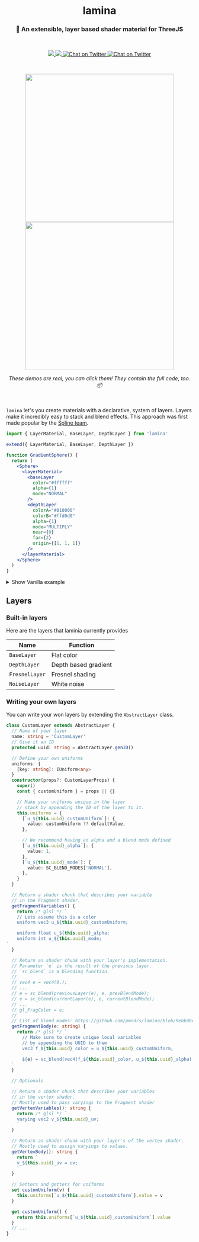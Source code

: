 <br />

<h1 align="center">lamina</h1>
<h3 align="center">🍰 An extensible, layer based shader material for ThreeJS</h3>

<br>

<p align="center">
  <a href="https://www.npmjs.com/package/lamina" target="_blank">
    <img src="https://img.shields.io/npm/v/lamina.svg?style=flat&colorA=000000&colorB=000000" />
  </a>
  <a href="https://www.npmjs.com/package/lamina" target="_blank">
    <img src="https://img.shields.io/npm/dm/lamina.svg?style=flat&colorA=000000&colorB=000000" />
  </a>
  <a href="https://twitter.com/pmndrs" target="_blank">
    <img src="https://img.shields.io/twitter/follow/pmndrs?label=%40pmndrs&style=flat&colorA=000000&colorB=000000&logo=twitter&logoColor=000000" alt="Chat on Twitter">
  </a>
  <a href="https://discord.gg/ZZjjNvJ" target="_blank">
    <img src="https://img.shields.io/discord/740090768164651008?style=flat&colorA=000000&colorB=000000&label=discord&logo=discord&logoColor=000000" alt="Chat on Twitter">
  </a>
</p>

<br />

<p align="center">
  <a href="https://codesandbox.io/s/lamina-configurator-4tdfb" target="_blank"><img width="400" src="https://github.com/pmndrs/lamina/blob/main/assets/configurator.png?raw=true"  /></a>
  <a href="https://codesandbox.io/s/lamina-example-r3f-02x0c" target="_blank"><img width="400" src="https://github.com/pmndrs/lamina/blob/main/assets/lamina.png?raw=true"  /></a>
</p>
<p align="middle">
  <i>These demos are real, you can click them! They contain the full code, too. 📦</i>
</p>
<br />

`lamina` let's you create materials with a declarative, system of layers. Layers make it incredibly easy to stack and blend effects. This approach was first made popular by the [Spline team](https://spline.design/).

```jsx
import { LayerMaterial, BaseLayer, DepthLayer } from 'lamina'

extend({ LayerMaterial, BaseLayer, DepthLayer })

function GradientSphere() {
  return (
    <Sphere>
      <layerMaterial>
        <baseLayer
          color="#ffffff"
          alpha={1}
          mode="NORMAL"
        />
        <depthLayer
          colorA="#810000"
          colorB="#ffd0d0"
          alpha={1}
          mode="MULTIPLY"
          near={0}
          far={2}
          origin={[1, 1, 1]}
        />
      </layerMaterial>
    </Sphere>
  )
}
```

<details>
  <summary>Show Vanilla example</summary>

Lamina can be used with vanilla Three.js. Each layer is just a class.

```js
import { LayerMaterial, BaseLayer, DepthLayer } from 'lamina'

const geometry = new THREE.SphereGeometry(1, 128, 64)
const material = new LayerMaterial({
  layers: [
    new BaseLayer({
      color: '#d9d9d9',
      alpha: 1,
      mode: 'NORMAL',
    }),
    new DepthLayer({
      colorA: '#002f4b',
      colorB: '#f2fdff',
      alpha: 1,
      mode: 'MULTIPLY',
      near: 0,
      far: 2,
      origin: [1, 1, 1],
    }),
  ],
})

const mesh = new THREE.Mesh(geometry, material)
```

</details>

## Layers

### Built-in layers

Here are the layers that laminia currently provides

| Name           | Function             |
| -------------- | -------------------- |
| `BaseLayer`    | Flat color           |
| `DepthLayer`   | Depth based gradient |
| `FresnelLayer` | Fresnel shading      |
| `NoiseLayer`   | White noise          |

### Writing your own layers

You can write your won layers by extending the `AbstractLayer` class.

```ts
class CustomLayer extends AbstractLayer {
  // Name of your layer
  name: string = 'CustomLayer'
  // Give it an ID
  protected uuid: string = AbstractLayer.genID()

  // Define your own uniforms
  uniforms: {
    [key: string]: IUniform<any>
  }
  constructor(props?: CustomLayerProps) {
    super()
    const { customUniform } = props || {}

    // Make your uniforms unique in the layer
    // stack by appending the ID of the layer to it.
    this.uniforms = {
      [`u_${this.uuid}_customUniform`]: {
        value: customUniform ?? defaultValue,
      },

      // We recommend having an alpha and a blend mode defined
      [`u_${this.uuid}_alpha`]: {
        value: 1,
      },
      [`u_${this.uuid}_mode`]: {
        value: SC_BLEND_MODES['NORMAL'],
      },
    }
  }

  // Return a shader chunk that describes your variable
  // in the Fragment shader.
  getFragmentVariables() {
    return /* glsl */ `    
    // Lets assume this is a color
    uniform vec3 u_${this.uuid}_customUniform;

    uniform float u_${this.uuid}_alpha;
    uniform int u_${this.uuid}_mode;
`
  }

  // Return an shader chunk with your layer's implementation.
  // Parameter `e` is the result of the previous layer.
  // `sc_blend` is a blending function.
  //
  // vec4 e = vec4(0.);
  // ...
  // e = sc_blend(previousLayer(e), e, prevBlendMode);
  // e = sc_blend(currentLayer(e), e, currentBlendMode);
  // ...
  // gl_FragColor = e;
  //
  // List of blend modes: https://github.com/pmndrs/lamina/blob/9ebbd6ece31a1e8313c6a2f316a7d591e978437f/src/types.ts#L3
  getFragmentBody(e: string) {
    return /* glsl */ `    
      // Make sure to create unique local variables
      // by appending the UUID to them
      vec3 f_${this.uuid}_color = u_${this.uuid}_customUniform;

      ${e} = sc_blend(vec4(f_${this.uuid}_color, u_${this.uuid}_alpha), ${e}, u_${this.uuid}_mode );
  `
  }

  // Optionals

  // Return a shader chunk that describes your variables
  // in the vertex shader.
  // Mostly used to pass varyings to the Fragment shader
  getVertexVariables(): string {
    return /* glsl */ `
    varying vec2 v_${this.uuid}_uv;
    `
  }

  // Return an shader chunk with your layer's of the vertex shader.
  // Mostly used to assign varyings to values.
  getVertexBody(): string {
    return `
    v_${this.uuid}_uv = uv;
    `
  }

  // Setters and getters for uniforms
  set customUniform(v) {
    this.uniforms[`u_${this.uuid}_customUniform`].value = v
  }

  get customUniform() {
    return this.uniforms[`u_${this.uuid}_customUniform`].value
  }
  // ...
}
```

